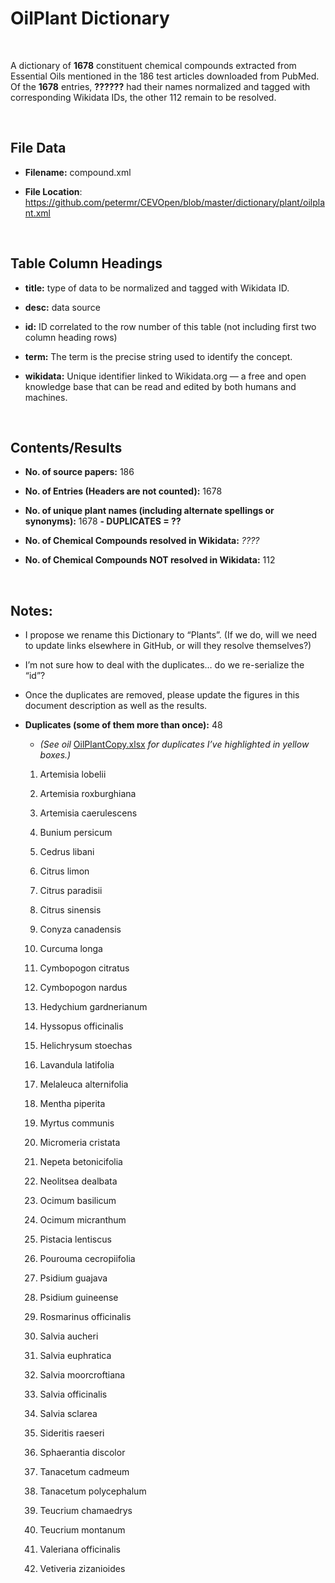 **OilPlant​​ Dictionary**
=======================

 

A dictionary of **1678** constituent chemical compounds extracted from Essential
Oils mentioned in the 186 test articles downloaded from PubMed. Of the **1678**
entries, **??????** had their names normalized and tagged with corresponding
Wikidata IDs, the other 112 remain to be resolved.

 

File Data
---------

-   **Filename:** compound.xml

-   **File Location**:
    <https://github.com/petermr/CEVOpen/blob/master/dictionary/plant/oilplant.xml>

 

Table Column Headings
---------------------

-   **title:** type of data to be normalized and tagged with Wikidata ID.

-   **desc:** data source

-   **id:** ID correlated to the row number of this table (not including first
    two column heading rows)

-   **term:** The term is the precise string used to identify the concept.

-   **wikidata:** Unique identifier linked to Wikidata.org — a free and open
    knowledge base that can be read and edited by both humans and machines.

 

Contents/Results
----------------

-   **No. of source papers:** 186

-   **No. of Entries (Headers are not counted):** 1678

-   **No. of unique plant names (including alternate spellings or synonyms):**
    1678 **- DUPLICATES = ??**

-   **No. of Chemical Compounds resolved in Wikidata:** *????*

-   **No. of Chemical Compounds NOT resolved in Wikidata:** 112

 

Notes:
------

-   I propose we rename this Dictionary to “Plants”. (If we do, will we need to
    update links elsewhere in GitHub, or will they resolve themselves?)

-   I’m not sure how to deal with the duplicates… do we re-serialize the “id”?

-   Once the duplicates are removed, please update the figures in this document
    description as well as the results.

-   **Duplicates (some of them more than once):** 48

    -   *(See oil*
        [OilPlantCopy.xlsx](https://github.com/petermr/CEVOpen/blob/master/dictionary/plant/OilPlantCopy.xlsx)
        *for duplicates I’ve highlighted in yellow boxes.)*

    1.  Artemisia lobelii

    2.  Artemisia roxburghiana

    3.  Artemisia caerulescens

    4.  Bunium persicum

    5.  Cedrus libani

    6.  Citrus limon

    7.  Citrus paradisii

    8.  Citrus sinensis

    9.  Conyza canadensis

    10. Curcuma longa

    11. Cymbopogon citratus

    12. Cymbopogon nardus

    13. Hedychium gardnerianum

    14. Hyssopus officinalis

    15. Helichrysum stoechas

    16. Lavandula latifolia

    17. Melaleuca alternifolia

    18. Mentha piperita

    19. Myrtus communis

    20. Micromeria cristata

    21. Nepeta betonicifolia

    22. Neolitsea dealbata

    23. Ocimum basilicum

    24. Ocimum micranthum

    25. Pistacia lentiscus

    26. Pourouma cecropiifolia

    27. Psidium guajava

    28. Psidium guineense

    29. Rosmarinus officinalis

    30. Salvia aucheri

    31. Salvia euphratica

    32. Salvia moorcroftiana

    33. Salvia officinalis

    34. Salvia sclarea

    35. Sideritis raeseri

    36. Sphaerantia discolor

    37. Tanacetum cadmeum

    38. Tanacetum polycephalum

    39. Teucrium chamaedrys

    40. Teucrium montanum

    41. Valeriana officinalis

    42. Vetiveria zizanioides
